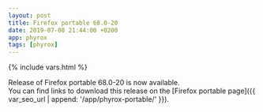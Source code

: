 ```yaml
---
layout: post
title: Firefox portable 68.0-20
date: 2019-07-08 21:44:00 +0200
app: phyrox
tags: [phyrox]
---
```

{% include vars.html %}

Release of Firefox portable 68.0-20 is now available.<br />
You can find links to download this release on the [Firefox portable page]({{ var_seo_url | append: '/app/phyrox-portable/' }}).
